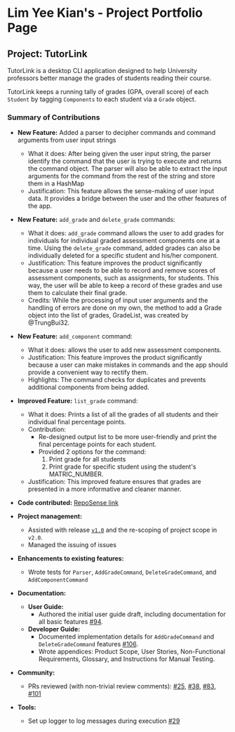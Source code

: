 # Lim Yee Kian's - Project Portfolio Page


## Project: TutorLink
TutorLink is a desktop CLI application designed to help
University professors better manage the grades of students
reading their course.

TutorLink keeps a running tally of grades (GPA, overall score) of each
`Student` by tagging `Components` to each student via a `Grade` object.


### Summary of Contributions

- **New Feature:** Added a parser to decipher commands and command arguments from user input strings
    - What it does: After being given the user input string, the parser identify the command that the user is trying to execute and returns the command object. The parser will also be able to extract the input arguments for the command from the rest of the string and store them in a HashMap
    - Justification: This feature allows the sense-making of user input data. It provides a bridge between the user and the other features of the app.


- **New Feature:** `add_grade` and `delete_grade` commands:
    - What it does: `add_grade` command allows the user to add grades for individuals for individual graded assessment components one at a time. Using the `delete_grade` command, added grades can also be individually deleted for a specific student and his/her component.
    - Justification: This feature improves the product significantly because a user needs to be able to record and remove scores of assessment components, such as assignments, for students. This way, the user will be able to keep a record of these grades and use them to calculate their final grade. 
    - Credits: While the processing of input user arguments and the handling of errors are done on my own, the method to add a Grade object into the list of grades, GradeList, was created by @TrungBui32.


- **New Feature:** `add_component` command:
    - What it does: allows the user to add new assessment components.
    - Justification: This feature improves the product significantly because a user can make mistakes in commands and the app should provide a convenient way to rectify them.
    - Highlights: The command checks for duplicates and prevents additional components from being added.


- **Improved Feature:** `list_grade` command:
  - What it does: Prints a list of all the grades of all students and their individual final percentage points.
  - Contribution: 
    - Re-designed output list to be more user-friendly and print the final percentage points for each student.
    - Provided 2 options for the command: 
      1. Print grade for all students
      2. Print grade for specific student using the student's MATRIC_NUMBER.
  - Justification: This improved feature ensures that grades are presented in a more informative and cleaner manner.


- **Code contributed:** [RepoSense link](https://nus-cs2113-ay2425s1.github.io/tp-dashboard/?search=yeekian&breakdown=true&sort=groupTitle%20dsc&sortWithin=title&since=2024-09-20&timeframe=commit&mergegroup=&groupSelect=groupByRepos&checkedFileTypes=docs~functional-code~test-code~other)


- **Project management:**
  - Assisted with release [`v1.0`](https://github.com/AY2425S1-CS2113-W13-4/tp/releases/tag/v1.0) and the
    re-scoping of project scope in `v2.0`.
  - Managed the issuing of issues


- **Enhancements to existing features:**
  - Wrote tests for `Parser`, `AddGradeCommand`, `DeleteGradeCommand`, and `AddComponentCommand`


- **Documentation:**
  - **User Guide:**
    - Authored the initial user guide draft, including documentation for all basic features [#94](https://github.com/AY2425S1-CS2113-W13-4/tp/pull/94).
  - **Developer Guide:**
    - Documented implementation details for `AddGradeCommand` and `DeleteGradeCommand` features [#106](https://github.com/AY2425S1-CS2113-W13-4/tp/pull/106).
    - Wrote appendices: Product Scope, User Stories, Non-Functional Requirements, Glossary, and Instructions for Manual Testing.

- **Community:**
  - PRs reviewed (with non-trivial review comments): [#25](https://github.com/AY2425S1-CS2113-W13-4/tp/pull/25), [#38](https://github.com/AY2425S1-CS2113-W13-4/tp/pull/38), [#83](https://github.com/AY2425S1-CS2113-W13-4/tp/pull/83), [#101](https://github.com/AY2425S1-CS2113-W13-4/tp/pull/101)


- **Tools:**
  - Set up logger to log messages during execution [#29](https://github.com/AY2425S1-CS2113-W13-4/tp/pull/29)
